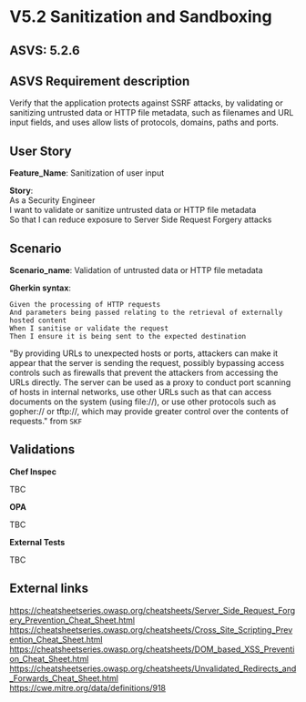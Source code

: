 # V5.2 Sanitization and Sandboxing

## ASVS: 5.2.6

## ASVS Requirement description

Verify that the application protects against SSRF attacks, by validating or
sanitizing untrusted data or HTTP file metadata, such as filenames and URL
input fields, and uses allow lists of protocols, domains, paths and ports.

## User Story

**Feature_Name**: Sanitization of user input

**Story**:\
As a Security Engineer\
I want to validate or sanitize untrusted data or HTTP file metadata\
So that I can reduce exposure to Server Side Request Forgery attacks

## Scenario

**Scenario_name**: Validation of untrusted data or HTTP file metadata

**Gherkin syntax**:

```gherkin
Given the processing of HTTP requests
And parameters being passed relating to the retrieval of externally hosted content
When I sanitise or validate the request
Then I ensure it is being sent to the expected destination
```

"By providing URLs to unexpected hosts or ports, attackers can make it appear
that the server is sending the request, possibly bypassing access controls 
such as firewalls that prevent the attackers from accessing the URLs directly. 
The server can be used as a proxy to conduct port scanning of hosts in internal
networks, use other URLs such as that can access documents on the system (using
file://), or use other protocols such as gopher:// or tftp://, which may provide 
greater control over the contents of requests." from `SKF`

## Validations

**Chef Inspec**

TBC

**OPA**

TBC

**External Tests**

TBC

## External links

<https://cheatsheetseries.owasp.org/cheatsheets/Server_Side_Request_Forgery_Prevention_Cheat_Sheet.html> \
<https://cheatsheetseries.owasp.org/cheatsheets/Cross_Site_Scripting_Prevention_Cheat_Sheet.html> \
<https://cheatsheetseries.owasp.org/cheatsheets/DOM_based_XSS_Prevention_Cheat_Sheet.html> \
<https://cheatsheetseries.owasp.org/cheatsheets/Unvalidated_Redirects_and_Forwards_Cheat_Sheet.html> \
<https://cwe.mitre.org/data/definitions/918>
